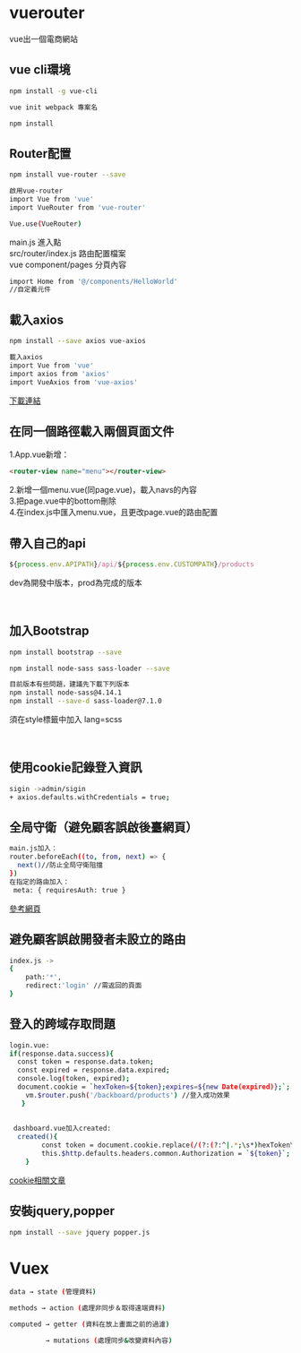 # vuerouter
vue出一個電商網站
<h2>vue cli環境</h2>

```bash
npm install -g vue-cli
```
```bash
vue init webpack 專案名
```
```bash
npm install
```
<h2>Router配置</h1>

```bash
npm install vue-router --save
```

```bash
啟用vue-router
import Vue from 'vue'
import VueRouter from 'vue-router'

Vue.use(VueRouter)
```
main.js 進入點<br>
src/router/index.js 路由配置檔案<br>
vue component/pages 分頁內容<br>

```bash
import Home from '@/components/HelloWorld'
//自定義元件
```
<h2>載入axios</h2>

```bash
npm install --save axios vue-axios
```

```bash
載入axios
import Vue from 'vue'
import axios from 'axios'
import VueAxios from 'vue-axios'
```
[下載連結](https://www.npmjs.com/package/vue-axios)
<h2>在同一個路徑載入兩個頁面文件</h2>
1.App.vue新增：

```html
<router-view name="menu"></router-view>
```

2.新增一個menu.vue(同page.vue)，載入navs的內容<br>
3.把page.vue中的bottom刪除<br>
4.在index.js中匯入menu.vue，且更改page.vue的路由配置<br>
<h2>帶入自己的api</h2>

```javascript
${process.env.APIPATH}/api/${process.env.CUSTOMPATH}/products
```
<p>dev為開發中版本，prod為完成的版本</p><br>

<h2>加入Bootstrap</h2>

```bash
npm install bootstrap --save
```
```bash
npm install node-sass sass-loader --save

目前版本有些問題，建議先下載下列版本
npm install node-sass@4.14.1
npm install --save-d sass-loader@7.1.0
```
<p>須在style標籤中加入 lang=scss </p><br>
<h2>使用cookie記錄登入資訊</h2>

```bash
sigin ->admin/sigin
+ axios.defaults.withCredentials = true;
```
<h2>全局守衛（避免顧客誤啟後臺網頁）</h2>

```bash
main.js加入：
router.beforeEach((to, from, next) => {
  next()//防止全局守衛阻擋
})
在指定的路由加入：
 meta: { requiresAuth: true }
```
[參考網頁](https://router.vuejs.org/zh/guide/advanced/navigation-guards.html)
<h2>避免顧客誤啟開發者未設立的路由</h2>

```bash
index.js ->
{
    path:'*',
    redirect:'login' //需返回的頁面
}

```
<h2>登入的跨域存取問題</h2>

```bash
login.vue:
if(response.data.success){
  const token = response.data.token;
  const expired = response.data.expired;
  console.log(token, expired);
  document.cookie = `hexToken=${token};expires=${new Date(expired)};`;
    vm.$router.push('/backboard/products') //登入成功效果
   }
        
  
 dashboard.vue加入created:
  created(){
        const token = document.cookie.replace(/(?:(?:^|.*;\s*)hexToken\s*=\s*([^;]*).*$)|^.*$/, '$1');
        this.$http.defaults.headers.common.Authorization = `${token}`;
    }
```
[cookie相關文章](https://developer.mozilla.org/en-US/docs/Web/API/Document/cookie)

<h2>安裝jquery,popper</h2>

```bash
npm install --save jquery popper.js
```


# Vuex

```bash
data → state (管理資料)

methods → action (處理非同步＆取得遠端資料)

computed → getter (資料在放上畫面之前的過濾)

         → mutations (處理同步&改變資料內容)
```
